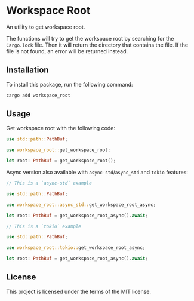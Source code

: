 # Workspace Root

An utility to get workspace root.

The functions will try to get the workspace root by searching for the `Cargo.lock` file. Then it will return the directory that contains the file. If the file is not found, an error will be returned instead.

## Installation

To install this package, run the following command:

```bash
cargo add workspace_root
```

## Usage

Get workspace root with the following code:

```rust
use std::path::PathBuf;

use workspace_root::get_workspace_root;

let root: PathBuf = get_workspace_root();
```

Async version also available with `async-std`/`async_std` and `tokio` features:

```rust
// This is a `async-std` example

use std::path::PathBuf;

use workspace_root::async_std::get_workspace_root_async;

let root: PathBuf = get_workspace_root_async().await;
```

```rust
// This is a `tokio` example

use std::path::PathBuf;

use workspace_root::tokio::get_workspace_root_async;

let root: PathBuf = get_workspace_root_async().await;
```

## License

This project is licensed under the terms of the MIT license.
